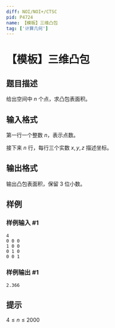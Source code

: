 ```yaml
---
diff: NOI/NOI+/CTSC
pid: P4724
name: 【模板】三维凸包
tag: ['计算几何']
---
```

# 【模板】三维凸包
## 题目描述

给出空间中 $n$ 个点，求凸包表面积。
## 输入格式

第一行一个整数 $n$，表示点数。

接下来 $n$ 行，每行三个实数 $x, y, z$ 描述坐标。

## 输出格式

输出凸包表面积，保留 $3$ 位小数。
## 样例

### 样例输入 #1
```
4 
0 0 0
1 0 0
0 1 0
0 0 1
```
### 样例输出 #1
```
2.366
```
## 提示

$4 \le n \le 2000$
